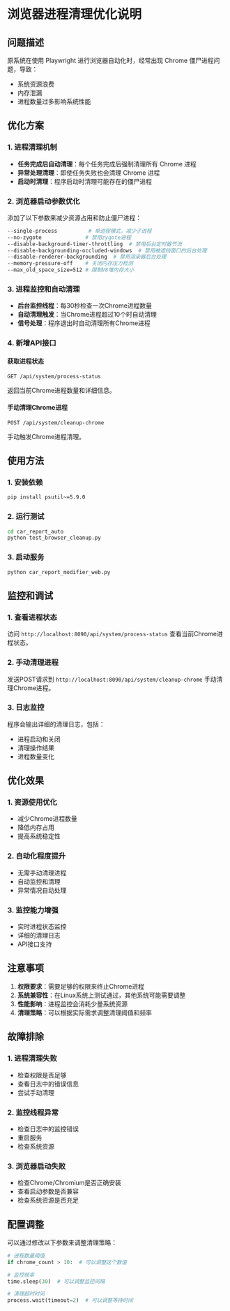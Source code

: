 # 浏览器进程清理优化说明

## 问题描述
原系统在使用 Playwright 进行浏览器自动化时，经常出现 Chrome 僵尸进程问题，导致：
- 系统资源浪费
- 内存泄漏
- 进程数量过多影响系统性能

## 优化方案

### 1. 进程清理机制
- **任务完成后自动清理**：每个任务完成后强制清理所有 Chrome 进程
- **异常处理清理**：即使任务失败也会清理 Chrome 进程
- **启动时清理**：程序启动时清理可能存在的僵尸进程

### 2. 浏览器启动参数优化
添加了以下参数来减少资源占用和防止僵尸进程：
```bash
--single-process          # 单进程模式，减少子进程
--no-zygote              # 禁用zygote进程
--disable-background-timer-throttling  # 禁用后台定时器节流
--disable-backgrounding-occluded-windows  # 禁用被遮挡窗口的后台处理
--disable-renderer-backgrounding  # 禁用渲染器后台处理
--memory-pressure-off    # 关闭内存压力检测
--max_old_space_size=512 # 限制V8堆内存大小
```

### 3. 进程监控和自动清理
- **后台监控线程**：每30秒检查一次Chrome进程数量
- **自动清理触发**：当Chrome进程超过10个时自动清理
- **信号处理**：程序退出时自动清理所有Chrome进程

### 4. 新增API接口

#### 获取进程状态
```http
GET /api/system/process-status
```
返回当前Chrome进程数量和详细信息。

#### 手动清理Chrome进程
```http
POST /api/system/cleanup-chrome
```
手动触发Chrome进程清理。

## 使用方法

### 1. 安装依赖
```bash
pip install psutil~=5.9.0
```

### 2. 运行测试
```bash
cd car_report_auto
python test_browser_cleanup.py
```

### 3. 启动服务
```bash
python car_report_modifier_web.py
```

## 监控和调试

### 1. 查看进程状态
访问 `http://localhost:8090/api/system/process-status` 查看当前Chrome进程状态。

### 2. 手动清理进程
发送POST请求到 `http://localhost:8090/api/system/cleanup-chrome` 手动清理Chrome进程。

### 3. 日志监控
程序会输出详细的清理日志，包括：
- 进程启动和关闭
- 清理操作结果
- 进程数量变化

## 优化效果

### 1. 资源使用优化
- 减少Chrome进程数量
- 降低内存占用
- 提高系统稳定性

### 2. 自动化程度提升
- 无需手动清理进程
- 自动监控和清理
- 异常情况自动处理

### 3. 监控能力增强
- 实时进程状态监控
- 详细的清理日志
- API接口支持

## 注意事项

1. **权限要求**：需要足够的权限来终止Chrome进程
2. **系统兼容性**：在Linux系统上测试通过，其他系统可能需要调整
3. **性能影响**：进程监控会消耗少量系统资源
4. **清理策略**：可以根据实际需求调整清理阈值和频率

## 故障排除

### 1. 进程清理失败
- 检查权限是否足够
- 查看日志中的错误信息
- 尝试手动清理

### 2. 监控线程异常
- 检查日志中的监控错误
- 重启服务
- 检查系统资源

### 3. 浏览器启动失败
- 检查Chrome/Chromium是否正确安装
- 查看启动参数是否兼容
- 检查系统资源是否充足

## 配置调整

可以通过修改以下参数来调整清理策略：

```python
# 进程数量阈值
if chrome_count > 10:  # 可以调整这个数值

# 监控频率
time.sleep(30)  # 可以调整监控间隔

# 清理超时时间
process.wait(timeout=2)  # 可以调整等待时间
```
